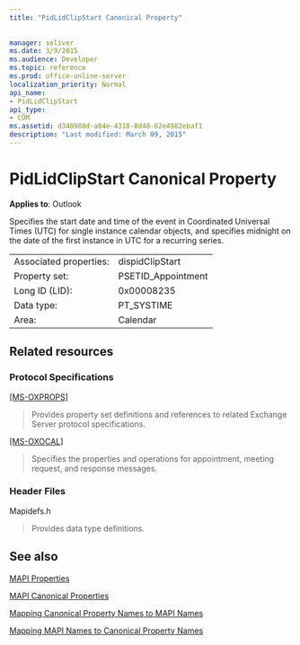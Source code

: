 ```yaml
---
title: "PidLidClipStart Canonical Property"
 
 
manager: soliver
ms.date: 3/9/2015
ms.audience: Developer
ms.topic: reference
ms.prod: office-online-server
localization_priority: Normal
api_name:
- PidLidClipStart
api_type:
- COM
ms.assetid: d348988d-a84e-4318-8d48-62e4982ebaf1
description: "Last modified: March 09, 2015"
---
```


# PidLidClipStart Canonical Property

  
  
**Applies to**: Outlook 
  
Specifies the start date and time of the event in Coordinated Universal Times (UTC) for single instance calendar objects, and specifies midnight on the date of the first instance in UTC for a recurring series.
  
|||
|:-----|:-----|
|Associated properties:  <br/> |dispidClipStart  <br/> |
|Property set:  <br/> |PSETID_Appointment  <br/> |
|Long ID (LID):  <br/> |0x00008235  <br/> |
|Data type:  <br/> |PT_SYSTIME  <br/> |
|Area:  <br/> |Calendar  <br/> |
   
## Related resources

### Protocol Specifications

[[MS-OXPROPS]](http://msdn.microsoft.com/library/f6ab1613-aefe-447d-a49c-18217230b148%28Office.15%29.aspx)
  
> Provides property set definitions and references to related Exchange Server protocol specifications.
    
[[MS-OXOCAL]](http://msdn.microsoft.com/library/09861fde-c8e4-4028-9346-e7c214cfdba1%28Office.15%29.aspx)
  
> Specifies the properties and operations for appointment, meeting request, and response messages.
    
### Header Files

Mapidefs.h
  
> Provides data type definitions.
    
## See also



[MAPI Properties](mapi-properties.md)
  
[MAPI Canonical Properties](mapi-canonical-properties.md)
  
[Mapping Canonical Property Names to MAPI Names](mapping-canonical-property-names-to-mapi-names.md)
  
[Mapping MAPI Names to Canonical Property Names](mapping-mapi-names-to-canonical-property-names.md)

